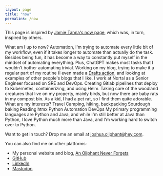 ```yaml
---
layout: page
title: "now"
permalink: /now
---
```

This page is inspired by [Jamie Tanna's now page](https://www.jvt.me/now/),
which was, in turn, inspired by others.

What am I up to now?
Automation, I'm trying to automate every little bit of my workflow, even if it takes longer to automate than actually do the task. Besides being fun, it has become a way to constantly put myself in the mindset of automating everything. Plus, ChatGPT makes most tasks that I wouldn't bother automating trivial.
Working on my blog, trying to make it a regular part of my routine (I even made a [Drafts action](https://directory.getdrafts.com/a/2QL), and looking at examples of other people's blogs that I like.
I work at Nortal as a Senior Engineer focused on SRE and DevOps. Creating Gitlab pipelines that deploy to Kubernetes, containerizing, and using Helm.
Taking care of the woodland creatures that live on my property, mainly birds, but now there are baby rats in my compost bin. As a kid, I had a pet rat, so I find them quite adorable.
What are my interests?
Travel
Camping, hiking, backpacking
Sourdough baking
Reading
htmx
Python
Automation
DevOps
My primary programming languages are Python and Java, and while I'm still better at Java than Python, I love Python much more than Java, and I'm working hard to switch over to Python.

Want to get in touch? Drop me an email at [joshua.oliphant@hey.com](mailto:joshua.oliphant@hey.com).

You can also find me on other platforms:

- My personal website and blog, [An Oliphant Never Forgets](https://joshuaoliphant.github.io/An-Oliphant-Never-Forgets/)
- [GitHub](https://github.com/joshuaoliphant)
- [LinkedIn](https://linkedin.com/in/joshuaoliphant)
- [Mastodon](https://techhub.social/@oliphant)
